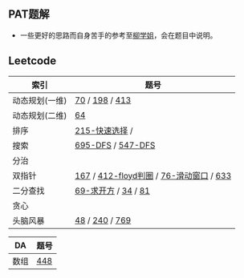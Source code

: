 ## PAT题解
* 一些更好的思路而自身苦手的参考至[柳学姐](https://github.com/liuchuo/PAT)，会在题目中说明。
## Leetcode
| 索引 | 题号 |
| --- | --- |
| 动态规划(一维) | [70](https://github.com/tsunemori-akane/Leetcode-PAT/tree/master/leetcode/0070) / [198](https://github.com/tsunemori-akane/Leetcode-PAT/tree/master/leetcode/0198) / [413](https://github.com/tsunemori-akane/Leetcode-PAT/tree/master/leetcode/0413) |
| 动态规划(二维) | [64](https://github.com/tsunemori-akane/Leetcode-PAT/tree/master/leetcode/0064) |
| 排序 | [215-快速选择](https://github.com/tsunemori-akane/Leetcode-PAT/tree/master/leetcode/0215) / []() |
| 搜索 | [695-DFS](https://github.com/tsunemori-akane/Leetcode-PAT/tree/master/leetcode/0695) / [547-DFS](https://github.com/tsunemori-akane/Leetcode-PAT/tree/master/leetcode/0547) |
| 分治 | []() |
| 双指针 | [167](https://github.com/tsunemori-akane/Leetcode-PAT/blob/master/leetcode/0167.cpp) / [412-floyd判圈](https://github.com/tsunemori-akane/Leetcode-PAT/tree/master/leetcode/0142) / [76-滑动窗口](https://github.com/tsunemori-akane/Leetcode-PAT/blob/master/leetcode/0076.cpp) / [633](https://github.com/tsunemori-akane/Leetcode-PAT/tree/master/leetcode/0633) |
| 二分查找 | [69-求开方](https://github.com/tsunemori-akane/Leetcode-PAT/tree/master/leetcode/0069) / [34](https://github.com/tsunemori-akane/Leetcode-PAT/tree/master/leetcode/0034) / [81](https://github.com/tsunemori-akane/Leetcode-PAT/tree/master/leetcode/0081) |
| 贪心 | []()  []() |
| 头脑风暴 | [48](https://github.com/tsunemori-akane/Leetcode-PAT/tree/master/leetcode/0048) / [240](https://github.com/tsunemori-akane/Leetcode-PAT/tree/master/leetcode/0240) / [769](https://github.com/tsunemori-akane/Leetcode-PAT/blob/master/leetcode/0769.cpp) |


| DA | 题号 |
| --- | --- |
| 数组 | [448](https://github.com/tsunemori-akane/Leetcode-PAT/tree/master/leetcode/0448) |
